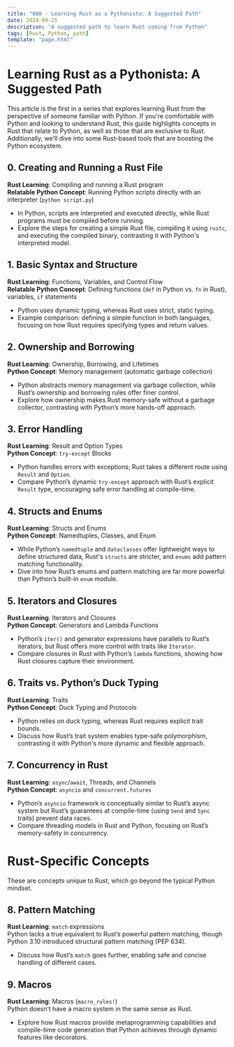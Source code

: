 ```yaml
---
title: "000 - Learning Rust as a Pythonista: A Suggested Path"
date: 2024-09-25
description: "A suggested path to learn Rust coming from Python"
tags: [Rust, Python, path]
template: "page.html"
---
```


# Learning Rust as a Pythonista: A Suggested Path

This article is the first in a series that explores learning Rust from the perspective of someone familiar with Python. If you're comfortable with Python and looking to understand Rust, this guide highlights concepts in Rust that relate to Python, as well as those that are exclusive to Rust. Additionally, we'll dive into some Rust-based tools that are boosting the Python ecosystem.

## 0. Creating and Running a Rust File  
**Rust Learning**: Compiling and running a Rust program  
**Relatable Python Concept**: Running Python scripts directly with an interpreter (`python script.py`)  
- In Python, scripts are interpreted and executed directly, while Rust programs must be compiled before running.  
- Explore the steps for creating a simple Rust file, compiling it using `rustc`, and executing the compiled binary, contrasting it with Python's interpreted model.

## 1. Basic Syntax and Structure
**Rust Learning**: Functions, Variables, and Control Flow  
**Relatable Python Concept**: Defining functions (`def` in Python vs. `fn` in Rust), variables, `if` statements  
- Python uses dynamic typing, whereas Rust uses strict, static typing.  
- Example comparison: defining a simple function in both languages, focusing on how Rust requires specifying types and return values.

## 2. Ownership and Borrowing
**Rust Learning**: Ownership, Borrowing, and Lifetimes  
**Python Concept**: Memory management (automatic garbage collection)  
- Python abstracts memory management via garbage collection, while Rust’s ownership and borrowing rules offer finer control.  
- Explore how ownership makes Rust memory-safe without a garbage collector, contrasting with Python’s more hands-off approach.

## 3. Error Handling
**Rust Learning**: Result and Option Types  
**Python Concept**: `try-except` Blocks  
- Python handles errors with exceptions; Rust takes a different route using `Result` and `Option`.  
- Compare Python’s dynamic `try-except` approach with Rust’s explicit `Result` type, encouraging safe error handling at compile-time.

## 4. Structs and Enums
**Rust Learning**: Structs and Enums  
**Python Concept**: Namedtuples, Classes, and Enum  
- While Python’s `namedtuple` and `dataclasses` offer lightweight ways to define structured data, Rust's `structs` are stricter, and `enums` add pattern matching functionality.  
- Dive into how Rust’s enums and pattern matching are far more powerful than Python’s built-in `enum` module.

## 5. Iterators and Closures
**Rust Learning**: Iterators and Closures  
**Python Concept**: Generators and Lambda Functions  
- Python’s `iter()` and generator expressions have parallels to Rust’s iterators, but Rust offers more control with traits like `Iterator`.  
- Compare closures in Rust with Python’s `lambda` functions, showing how Rust closures capture their environment.

## 6. Traits vs. Python’s Duck Typing
**Rust Learning**: Traits  
**Python Concept**: Duck Typing and Protocols  
- Python relies on duck typing, whereas Rust requires explicit trait bounds.  
- Discuss how Rust’s trait system enables type-safe polymorphism, contrasting it with Python's more dynamic and flexible approach.

## 7. Concurrency in Rust
**Rust Learning**: `async`/`await`, Threads, and Channels  
**Python Concept**: `asyncio` and `concurrent.futures`  
- Python’s `asyncio` framework is conceptually similar to Rust’s async system but Rust’s guarantees at compile-time (using `Send` and `Sync` traits) prevent data races.  
- Compare threading models in Rust and Python, focusing on Rust’s memory-safety in concurrency.


# Rust-Specific Concepts

These are concepts unique to Rust, which go beyond the typical Python mindset.

## 8. Pattern Matching
**Rust Learning**: `match` expressions  
Python lacks a true equivalent to Rust’s powerful pattern matching, though Python 3.10 introduced structural pattern matching (PEP 634).  
- Discuss how Rust’s `match` goes further, enabling safe and concise handling of different cases.

## 9. Macros
**Rust Learning**: Macros (`macro_rules!`)  
Python doesn’t have a macro system in the same sense as Rust.  
- Explore how Rust macros provide metaprogramming capabilities and compile-time code generation that Python achieves through dynamic features like decorators.
